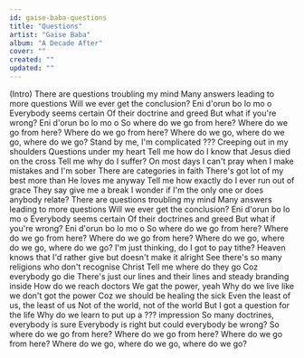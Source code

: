 ```yaml
---
id: gaise-baba-questions
title: "Questions"
artist: "Gaise Baba"
album: "A Decade After"
cover: ""
created: ""
updated: ""
---
```


(Intro)
There are questions troubling my mind
Many answers leading to more questions
Will we ever get the conclusion?
Eni d'orun bo lo mo o
Everybody seems certain
Of their doctrine and greed
But what if you're wrong?
Eni d'orun bo lo mo o
So where do we go from here?
Where do we go from here?
Where do we go from here?
Where do we go, where do we go,  where do we go?
Stand by me, I'm complicated ???
Creeping out in my shoulders
Questions under my heart
Tell me how do I know that
Jesus died on the cross
Tell me why do I suffer?
On most days I can't pray when I make mistakes and I'm sober
There are categories in faith
There's got lot of my best more than
He loves me anyway
Tell me how exactly do I ever run out of grace
They say give me a break
I wonder if I'm the only one or does anybody relate?
There are questions troubling my mind
Many answers leading to more questions
Will we ever get the conclusion?
Eni d'orun bo lo mo o
Everybody seems certain
Of their doctrines and greed
But what if you're wrong?
Eni d'orun bo lo mo o
So where do we go from here?
Where do we go from here?
Where do we go from here?
Where do we go, where do we go,  where do we go?
I'm just thinking, do I got to pay tithe?
Heaven knows that I'd rather give but doesn't make it alright
See there's so many religions who don't recognise Christ
Tell me where do they go
Coz everybody go die
There's just our lines and their lines and steady branding inside
How do we reach doctors
We gat the power, yeah
Why do we live like we don't got the power
Coz we should be healing the sick
Even the least of us, the least of us
Not of the world, not of the world
But I got a question for the life
Why do we learn to put up a ??? impression
So many doctrines, everybody is sure
Everybody is right but could everybody be wrong?
So where do we go from here?
Where do we go from here?
Where do we go from here?
Where do we go, where do we go,  where do we go?